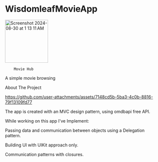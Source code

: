 # WisdomleafMovieApp

  <img width="141" alt="Screenshot 2024-08-30 at 1 13 11 AM" src="https://github.com/user-attachments/assets/d6d05e9e-1eb2-4dcf-940c-c80b80d2e307">

        Movie Hub
   A simple movie browsing



About The Project


https://github.com/user-attachments/assets/7148cd5b-5ba3-4c0b-8816-79f13109fd77


The app is created with an MVC design pattern, using omdbapi free API.


While working on this app I've Implement:

Passing data and communication between objects using a Delegation pattern.

Building UI with UIKit approach only.

Communication patterns with closures.


